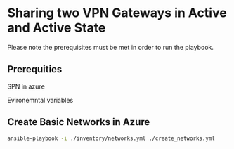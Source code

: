 # Sharing two VPN Gateways in Active and Active State

Please note the prerequisites must be met in order to run the playbook.

## Prerequities

SPN in azure

Evironemntal variables

## Create Basic Networks in Azure

```bash
ansible-playbook -i ./inventory/networks.yml ./create_networks.yml
```
